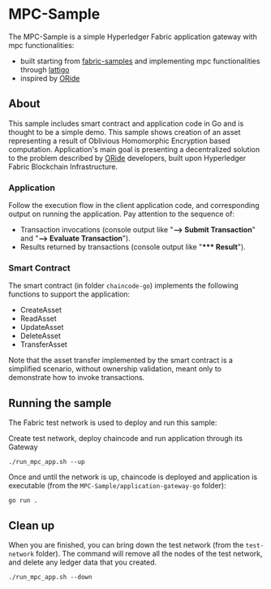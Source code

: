 # MPC-Sample

The MPC-Sample is a simple Hyperledger Fabric application gateway with mpc functionalities:

- built starting from [fabric-samples](https://github.com/hyperledger/fabric-samples) and implementing mpc functionalities through [lattigo](https://github.com/tuneinsight/lattigo)
- inspired by [ORide](https://oride.epfl.ch/)


## About

This sample includes smart contract and application code in Go and is thought to be a simple demo. 
This sample shows creation of an asset representing a result of Oblivious Homomorphic Encryption based computation. 
Application's main goal is presenting a decentralized solution to the problem described by [ORide](https://oride.epfl.ch/) developers, 
built upon Hyperledger Fabric Blockchain Infrastructure.


### Application

Follow the execution flow in the client application code, and corresponding output on running the application. Pay attention to the sequence of:

- Transaction invocations (console output like "**--> Submit Transaction**" and "**--> Evaluate Transaction**").
- Results returned by transactions (console output like "**\*\*\* Result**").

### Smart Contract

The smart contract (in folder `chaincode-go`) implements the following functions to support the application:

- CreateAsset
- ReadAsset
- UpdateAsset
- DeleteAsset
- TransferAsset

Note that the asset transfer implemented by the smart contract is a simplified scenario, without ownership validation, meant only to demonstrate how to invoke transactions.

## Running the sample

The Fabric test network is used to deploy and run this sample:

Create test network, deploy chaincode and run application through its Gateway 
```
./run_mpc_app.sh --up  
```
Once and until the network is up, chaincode is deployed and application is executable (from the `MPC-Sample/application-gateway-go` folder):
```
go run .
```

## Clean up

When you are finished, you can bring down the test network (from the `test-network` folder). The command will remove all the nodes of the test network, and delete any ledger data that you created.

```
./run_mpc_app.sh --down  
```
